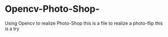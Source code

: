 # Opencv-Photo-Shop-
Using Opencv to realize Photo-Shop
this is a file to realize a photo-flip
this is a try
